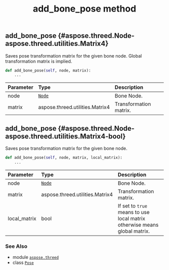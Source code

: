 ﻿---
title: add_bone_pose method
second_title: Aspose.3D for Python via .NET API References
description: 
type: docs
weight: 20
url: /python-net/aspose.threed/pose/add_bone_pose/
is_root: false
---

## add_bone_pose {#aspose.threed.Node-aspose.threed.utilities.Matrix4}

Saves pose transformation matrix for the given bone node. 
Global transformation matrix is implied.



```python
def add_bone_pose(self, node, matrix):
    ...
```


| Parameter | Type | Description |
| :- | :- | :- |
| node | [`Node`](/3d/python-net/aspose.threed/node) | Bone Node. |
| matrix | aspose.threed.utilities.Matrix4 | Transformation matrix. |


## add_bone_pose {#aspose.threed.Node-aspose.threed.utilities.Matrix4-bool}

Saves pose transformation matrix for the given bone node.



```python
def add_bone_pose(self, node, matrix, local_matrix):
    ...
```


| Parameter | Type | Description |
| :- | :- | :- |
| node | [`Node`](/3d/python-net/aspose.threed/node) | Bone Node. |
| matrix | aspose.threed.utilities.Matrix4 | Transformation matrix. |
| local_matrix | bool | If set to `true` means to use local matrix otherwise means global matrix. |



### See Also
* module [`aspose.threed`](../../)
* class [`Pose`](/3d/python-net/aspose.threed/pose)
